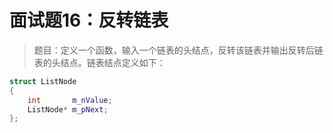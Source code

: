 # 面试题16：反转链表

> 题目：定义一个函数，输入一个链表的头结点，反转该链表并输出反转后链表的头结点。链表结点定义如下：

```c++
struct ListNode
{
    int       m_nValue;
    ListNode* m_pNext;
};
```
